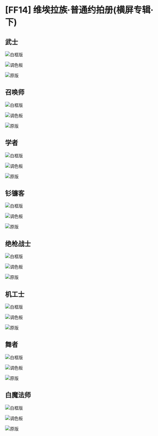# [FF14] 维埃拉族·普通约拍册(横屏专辑·下)


## 武士

![白框版](https://cdn.jsdelivr.net/gh/B1ANKC-MOV/HttpImg@master/20240118/WS1.53zhrhdlc8c0.webp)

![调色板](https://cdn.jsdelivr.net/gh/B1ANKC-MOV/HttpImg@master/20240118/IMG_7913.6dnclkkwegg0.webp)

![原版](https://cdn.jsdelivr.net/gh/B1ANKC-MOV/HttpImg@master/20240118/W日影武士.3lbe7t0mjwq0.webp)

## 召唤师

![白框版](https://cdn.jsdelivr.net/gh/B1ANKC-MOV/HttpImg@master/20240118/BB1.6990pqk5dh00.webp)

![调色板](https://cdn.jsdelivr.net/gh/B1ANKC-MOV/HttpImg@master/20240118/IMG_7921.32ze2c4dn660.webp)

![原版](https://cdn.jsdelivr.net/gh/B1ANKC-MOV/HttpImg@master/20240118/B秘书双子.4z12rcamf6s0.webp)

## 学者

![白框版](https://cdn.jsdelivr.net/gh/B1ANKC-MOV/HttpImg@master/20240118/BB3.5tqpruwl1u.webp)

![调色板](https://cdn.jsdelivr.net/gh/B1ANKC-MOV/HttpImg@master/20240118/IMG_7916.2cqq68kn1c74.webp)

![原版](https://cdn.jsdelivr.net/gh/B1ANKC-MOV/HttpImg@master/20240118/W蔷薇学者.2dzbx9ue4ji8.webp)

## 钐镰客

![白框版](https://cdn.jsdelivr.net/gh/B1ANKC-MOV/HttpImg@master/20240118/BR1.3g12axlvtdk0.webp)

![调色板](https://cdn.jsdelivr.net/gh/B1ANKC-MOV/HttpImg@master/20240118/IMG_7923.1bwijwrzs600.webp)

![原版](https://cdn.jsdelivr.net/gh/B1ANKC-MOV/HttpImg@master/20240118/B战斗镰刀.1e6mu3vvl3hc.webp)

## 绝枪战士

![白框版](https://cdn.jsdelivr.net/gh/B1ANKC-MOV/HttpImg@master/20240118/BG3.4wrg76vbbz00.webp)

![调色板](https://cdn.jsdelivr.net/gh/B1ANKC-MOV/HttpImg@master/20240118/IMG_7919.6hq5r40rlyc0.webp)

![原版](https://cdn.jsdelivr.net/gh/B1ANKC-MOV/HttpImg@master/20240118/B广场枪刃.4b9mdbadjpm0.webp)

## 机工士

![白框版](https://cdn.jsdelivr.net/gh/B1ANKC-MOV/HttpImg@master/20240118/BG2.3n2t086a4ss0.webp)

![调色板](https://cdn.jsdelivr.net/gh/B1ANKC-MOV/HttpImg@master/20240118/IMG_7911(20240112-183640).673j16gz2rc0.webp)

![原版](https://cdn.jsdelivr.net/gh/B1ANKC-MOV/HttpImg@master/20240118/B高台机工2.1rb5vdj6sls0.webp)

## 舞者

![白框版](https://cdn.jsdelivr.net/gh/B1ANKC-MOV/HttpImg@master/20240118/BD2.45tz1jax74q0.webp)

![调色板](https://cdn.jsdelivr.net/gh/B1ANKC-MOV/HttpImg@master/20240118/IMG_7906(20240112-183435).27881sfet8cg.webp)

![原版](https://cdn.jsdelivr.net/gh/B1ANKC-MOV/HttpImg@master/20240118/B妖灵舞者.2j1ajcn6ny60.webp)

## 白魔法师

![白框版](https://cdn.jsdelivr.net/gh/B1ANKC-MOV/HttpImg@master/20240118/WW2.4yh6q93sqa80.webp)

![调色板](https://cdn.jsdelivr.net/gh/B1ANKC-MOV/HttpImg@master/20240118/IMG_7926(20240112-184508).44bitkdhw380.webp)

![原版](https://cdn.jsdelivr.net/gh/B1ANKC-MOV/HttpImg@master/20240118/W珊瑚白魔2.1dvia91vm0lc.webp)
